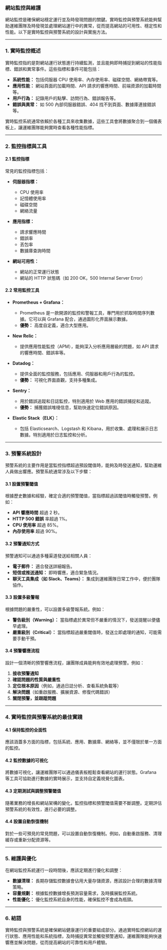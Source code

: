 ### **網站監控與維護**

網站監控是確保網站穩定運行並及時發現問題的關鍵。實時監控與預警系統能夠幫助運維團隊及時發現並處理網站運行中的異常，從而提高網站的可用性、穩定性和性能。以下是實時監控與預警系統的設計與實施方法。

---

### **1. 實時監控概述**

實時監控指的是對網站運行狀態進行持續監測，並且能夠即時捕捉到網站的性能指標、錯誤和異常事件。這些指標和事件可能包括：

- **系統性能：** 包括伺服器 CPU 使用率、內存使用率、磁碟空間、網絡帶寬等。
- **應用性能：** 網站頁面的加載時間、API 請求的響應時間、前端資源的加載時間等。
- **用戶行為：** 記錄用戶的點擊、訪問行為、錯誤報告等。
- **錯誤與異常：** 如 500 內部伺服器錯誤、404 找不到頁面、數據庫連接錯誤等。

實時監控系統通常依賴於各種工具來收集數據，這些工具會將數據聚合到一個儀表板上，讓運維團隊能夠實時查看各種性能指標。

---

### **2. 監控指標與工具**

#### 2.1 **監控指標**
常見的監控指標包括：

- **伺服器指標：**
  - CPU 使用率
  - 記憶體使用率
  - 磁碟空間
  - 網絡流量
  
- **應用指標：**
  - 請求響應時間
  - 錯誤率
  - 丟包率
  - 數據庫查詢時間
  
- **網站可用性：**
  - 網站的正常運行狀態
  - 網站的 HTTP 狀態碼（如 200 OK，500 Internal Server Error）

#### 2.2 **常用監控工具**

- **Prometheus + Grafana：** 
  - Prometheus 是一款開源的監控和警報工具，專門用於抓取時間序列數據。它可以與 Grafana 配合，通過圖形化界面展示數據。
  - **優勢：** 高度自定義，適合大型應用。
  
- **New Relic：** 
  - 提供應用性能監控（APM），能夠深入分析應用層級的問題，如 API 請求的響應時間、錯誤率等。
  
- **Datadog：**
  - 提供全面的監控服務，包括應用、伺服器和用戶行為的監控。
  - **優勢：** 可視化界面直觀，支持多種集成。

- **Sentry：**
  - 用於錯誤追蹤和日誌監控，特別適用於 Web 應用的錯誤捕捉和追蹤。
  - **優勢：** 捕獲錯誤堆棧信息，幫助快速定位錯誤原因。

- **Elastic Stack（ELK）：**
  - 包括 Elasticsearch、Logstash 和 Kibana，用於收集、處理和展示日志數據。特別適用於日志監控和分析。
  
---

### **3. 預警系統設計**

預警系統的主要作用是當監控指標超過預設閾值時，能夠及時發送通知，幫助運維人員做出響應。預警系統通常涉及以下步驟：

#### 3.1 **設置預警閾值**

根據歷史數據和經驗，確定合適的預警閾值，當指標超過該閾值時觸發預警。例如：

- **API 響應時間** 超過 2 秒。
- **HTTP 500 錯誤** 率超過 1%。
- **CPU 使用率** 超過 85%。
- **內存使用率** 超過 90%。

#### 3.2 **預警通知方式**

預警通知可以通過多種渠道發送給相關人員：

- **電子郵件：** 適合發送詳細報告。
- **短信或推送通知：** 即時響應，適合緊急情況。
- **聊天工具集成（如 Slack、Teams）：** 集成到運維團隊日常工作中，便於團隊協作。

#### 3.3 **設置多級警報**

根據問題的嚴重性，可以設置多級警報系統。例如：

- **警告級別（Warning）：** 當指標處於異常但不嚴重的情況下，發送提醒以便儘早處理。
- **嚴重級別（Critical）：** 當指標超過嚴重閾值時，發送立即處理的通知，可能需要手動干預。

#### 3.4 **預警響應流程**

設計一個清晰的預警響應流程，讓團隊成員能夠有效地處理預警。例如：

1. **接收預警通知**
2. **確認問題的性質與嚴重性**
3. **定位根本原因**（例如，通過日誌分析、查看系統負載等）
4. **解決問題**（如重啟服務、擴展資源、修復代碼錯誤）
5. **關閉預警，並跟蹤問題**

---

### **4. 實時監控與預警系統的最佳實踐**

#### 4.1 **保持監控的全面性**

應該涵蓋多方面的指標，包括系統、應用、數據庫、網絡等，並不僅限於單一方面的監控。

#### 4.2 **監控數據的可視化**

將數據可視化，讓運維團隊可以通過儀表板輕鬆查看網站的運行狀態。Grafana 等工具可協助進行數據的實時展示，並支持自定義視覺化圖表。

#### 4.3 **定期測試與調整預警閾值**

隨著業務的增長和網站架構的變化，監控指標和預警閾值需要不斷調整。定期評估預警系統的有效性，進行必要的調整。

#### 4.4 **設置自動恢復機制**

對於一些可預見的常見問題，可以設置自動恢復機制。例如，自動重啟服務、清理緩存或重新分配資源等。

---

### **5. 維護與優化**

在網站監控系統運行一段時間後，應該定期進行優化和調整：

- **數據清理：** 長期存儲監控數據會佔用大量存儲資源，應該設計合理的數據清理策略。
- **容量規劃：** 根據監控數據增長預測容量需求，及時擴展監控系統。
- **性能優化：** 優化監控系統自身的性能，確保監控不會成為瓶頸。

---

### **6. 結語**

實時監控與預警系統是確保網站健康運行的重要組成部分。通過實時監控網站的運行狀態、應用性能和系統指標，及時捕捉異常並觸發預警通知，運維團隊能夠快速響應並解決問題，從而提高網站的可靠性和用戶體驗。